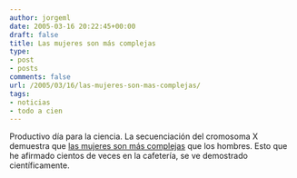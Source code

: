 ```yaml
---
author: jorgeml
date: 2005-03-16 20:22:45+00:00
draft: false
title: Las mujeres son más complejas
type: 
- post
- posts
comments: false
url: /2005/03/16/las-mujeres-son-mas-complejas/
tags:
- noticias
- todo a cien
---
```


Productivo día para la ciencia. La secuenciación del cromosoma X demuestra que [las mujeres son más complejas](http://elmundosalud.elmundo.es/elmundosalud/2005/03/16/biociencia/1110996337.html) que los hombres. Esto que he afirmado cientos de veces en la cafetería, se ve demostrado científicamente.

